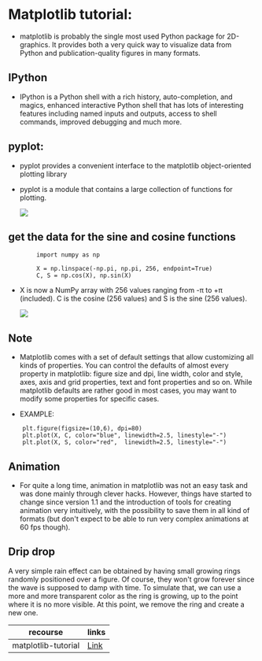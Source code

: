 # **Matplotlib tutorial:**

- matplotlib is probably the single most used Python package for 2D-graphics. It provides both a very quick way to visualize data from Python and publication-quality figures in many formats.

## **IPython**

- IPython is a Python shell with a rich history, auto-completion, and magics, enhanced interactive Python shell that has lots of interesting features including named inputs and outputs, access to shell commands, improved debugging and much more.

## **pyplot:**

- pyplot provides a convenient interface to the matplotlib object-oriented plotting library
- pyplot is a module that contains a large collection of functions for plotting.

     ![](https://miro.medium.com/max/9450/1*OAFEIg9w1XHyZk0xBud14A.png)

## get the data for the sine and cosine functions

```
        import numpy as np

        X = np.linspace(-np.pi, np.pi, 256, endpoint=True)
        C, S = np.cos(X), np.sin(X)
```

- X is now a NumPy array with 256 values ranging from -π to +π (included). C is the cosine (256 values) and S is the sine (256 values).

    ![](https://github.com/rougier/matplotlib-tutorial/raw/master/figures/exercice_1.png)

## Note

- Matplotlib comes with a set of default settings that allow customizing all kinds of properties. You can control the defaults of almost every property in matplotlib: figure size and dpi, line width, color and style, axes, axis and grid properties, text and font properties and so on. While matplotlib defaults are rather good in most cases, you may want to modify some properties for specific cases.

- EXAMPLE:

```
    plt.figure(figsize=(10,6), dpi=80)
    plt.plot(X, C, color="blue", linewidth=2.5, linestyle="-")
    plt.plot(X, S, color="red",  linewidth=2.5, linestyle="-")
```

## Animation

- For quite a long time, animation in matplotlib was not an easy task and was done mainly through clever hacks. However, things have started to change since version 1.1 and the introduction of tools for creating animation very intuitively, with the possibility to save them in all kind of formats (but don't expect to be able to run very complex animations at 60 fps though).

## Drip drop

A very simple rain effect can be obtained by having small growing rings randomly positioned over a figure. Of course, they won't grow forever since the wave is supposed to damp with time. To simulate that, we can use a more and more transparent color as the ring is growing, up to the point where it is no more visible. At this point, we remove the ring and create a new one.

recourse      | links
------------- | -------------
matplotlib-tutorial | [Link](https://github.com/rougier/matplotlib-tutorial)